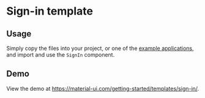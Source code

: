 # Sign-in template

## Usage

Simply copy the files into your project, or one of the [example applications](https://github.com/mui-org/material-ui/tree/master/examples), and import and use the `SignIn` component.

## Demo

View the demo at https://material-ui.com/getting-started/templates/sign-in/.
